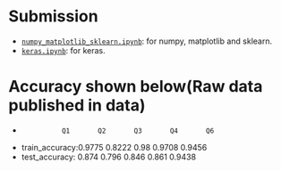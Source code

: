 
# Submission
* [`numpy_matplotlib_sklearn.ipynb`](numpy_matplotlib_sklearn.ipynb): for numpy, matplotlib and sklearn.
* [`keras.ipynb`](keras.ipynb): for keras.

# Accuracy shown below(Raw data published in data)
*               Q1       Q2       Q3       Q4       Q6
* train_accuracy:0.9775   0.8222   0.98     0.9708   0.9456
* test_accuracy: 0.874    0.796    0.846    0.861    0.9438

